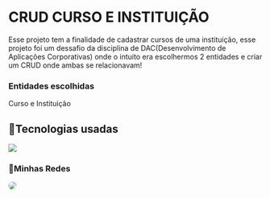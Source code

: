 # CRUD CURSO E INSTITUIÇÃO

Esse projeto tem a finalidade de cadastrar cursos de uma instituição, esse projeto foi um dessafio da disciplina de DAC(Desenvolvimento de Aplicações Corporativas) onde o intuito era escolhermos 2 entidades e criar um CRUD onde ambas se relacionavam!

 ### Entidades escolhidas
 
Curso e Instituição


## 🔨Tecnologias usadas

![](https://skillicons.dev/icons?i=react,js,css,bootstrap)

### 🔔Minhas Redes

<a href="https://www.linkedin.com/in/igorsobral-dev/" target="_blank"><img src="https://img.shields.io/badge/-LinkedIn-%230077B5?style=for-the-badge&logo=linkedin&logoColor=white" style="border-radius: 20px" target="_blank"></a>
